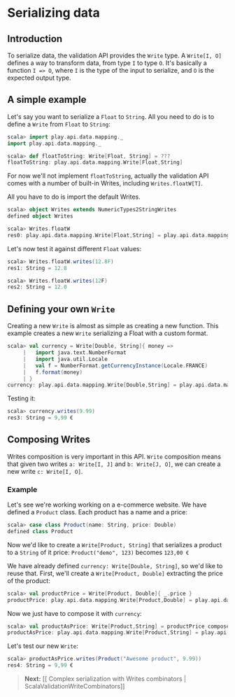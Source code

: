 # Serializing data

## Introduction

To serialize data, the validation API provides the `Write` type. A `Write[I, O]` defines a way to transform data, from type `I` to type `O`. It's basically a function `I => O`, where `I` is the type of the input to serialize, and `O` is the expected output type.

## A simple example

Let's say you want to serialize a `Float` to `String`.
All you need to do is to define a `Write` from `Float` to `String`:

```scala
scala> import play.api.data.mapping._
import play.api.data.mapping._

scala> def floatToString: Write[Float, String] = ???
floatToString: play.api.data.mapping.Write[Float,String]
```

For now we'll not implement `floatToString`, actually the validation API comes with a number of built-in Writes, including `Writes.floatW[T]`.

All you have to do is import the default Writes.

```scala
scala> object Writes extends NumericTypes2StringWrites
defined object Writes

scala> Writes.floatW
res0: play.api.data.mapping.Write[Float,String] = play.api.data.mapping.Write$$anon$3@4c0360d1
```

Let's now test it against different `Float` values:

```scala
scala> Writes.floatW.writes(12.8F)
res1: String = 12.8

scala> Writes.floatW.writes(12F)
res2: String = 12.0
```

## Defining your own `Write`

Creating a new `Write` is almost as simple as creating a new function.
This example creates a new `Write` serializing a Float with a custom format.

```scala
scala> val currency = Write[Double, String]{ money =>
     |   import java.text.NumberFormat
     |   import java.util.Locale
     |   val f = NumberFormat.getCurrencyInstance(Locale.FRANCE)
     |   f.format(money)
     | }
currency: play.api.data.mapping.Write[Double,String] = play.api.data.mapping.Write$$anon$3@f7b6673
```

Testing it:

```scala
scala> currency.writes(9.99)
res3: String = 9,99 €
```

## Composing Writes

Writes composition is very important in this API. `Write` composition means that given two writes `a: Write[I, J]` and `b: Write[J, O]`, we can create a new write `c: Write[I, O]`.

### Example

Let's see we're working working on a e-commerce website. We have defined a `Product` class.
Each product has a name and a price:

```scala
scala> case class Product(name: String, price: Double)
defined class Product
```

Now we'd like to create a `Write[Product, String]` that serializes a product to a `String` of it price: `Product("demo", 123)` becomes `123,00 €`

We have already defined `currency: Write[Double, String]`, so we'd like to reuse that.
First, we'll create a `Write[Product, Double]` extracting the price of the product:

```scala
scala> val productPrice = Write[Product, Double]{ _.price }
productPrice: play.api.data.mapping.Write[Product,Double] = play.api.data.mapping.Write$$anon$3@7833dc18
```

Now we just have to compose it with `currency`:

```scala
scala> val productAsPrice: Write[Product,String] = productPrice compose currency
productAsPrice: play.api.data.mapping.Write[Product,String] = play.api.data.mapping.Write$$anon$3@60780a03
```

Let's test our new `Write`:

```scala
scala> productAsPrice.writes(Product("Awesome product", 9.99))
res4: String = 9,99 €
```

> **Next:** [[ Complex serialization with Writes combinators | ScalaValidationWriteCombinators]]
